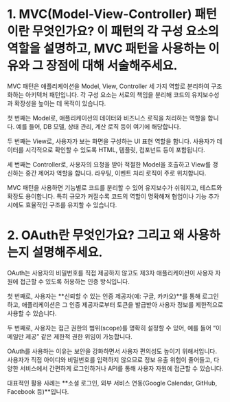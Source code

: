 # 1.  MVC(Model-View-Controller) 패턴이란 무엇인가요? 이 패턴의 각 구성 요소의 역할을 설명하고, MVC 패턴을 사용하는 이유와 그 장점에 대해 서술해주세요.

MVC 패턴은 애플리케이션을 Model, View, Controller 세 가지 역할로 분리하여 구조화하는 아키텍처 패턴입니다.
각 구성 요소는 서로의 책임을 분리해 코드의 유지보수성과 확장성을 높이는 데 목적이 있습니다.

첫 번째는 Model로, 애플리케이션의 데이터와 비즈니스 로직을 처리하는 역할을 합니다. 예를 들어, DB 모델, 상태 관리, 계산 로직 등이 여기에 해당합니다.

두 번째는 View로, 사용자가 보는 화면을 구성하는 UI 표현 역할을 합니다. 사용자가 데이터를 시각적으로 확인할 수 있도록 HTML, 템플릿, 컴포넌트 등이 포함됩니다.

세 번째는 Controller로, 사용자의 요청을 받아 적절한 Model을 호출하고 View를 갱신하는 중간 제어자 역할을 합니다. 라우팅, 이벤트 처리 로직이 주로 위치합니다.

MVC 패턴을 사용하면 기능별로 코드를 분리할 수 있어 유지보수가 쉬워지고, 테스트와 확장도 용이합니다.
특히 규모가 커질수록 코드의 역할이 명확해져 협업이나 기능 추가 시에도 효율적인 구조를 유지할 수 있습니다.

# 2.  OAuth란 무엇인가요? 그리고 왜 사용하는지 설명해주세요.

OAuth는 사용자의 비밀번호를 직접 제공하지 않고도 제3자 애플리케이션이 사용자 자원에 접근할 수 있도록 허용하는 인증 방식입니다.

첫 번째로, 사용자는 **신뢰할 수 있는 인증 제공자(예: 구글, 카카오)**를 통해 로그인하고, 애플리케이션은 그 인증 제공자로부터 토큰을 발급받아 사용자 정보를 제한적으로 사용할 수 있습니다.

두 번째로, 사용자는 접근 권한의 범위(scope)를 명확히 설정할 수 있어, 예를 들어 “이메일만 제공” 같은 제한적 권한 위임이 가능합니다.

OAuth를 사용하는 이유는 보안을 강화하면서 사용자 편의성도 높이기 위해서입니다.
사용자가 직접 아이디와 비밀번호를 입력하지 않으므로 정보 유출 위험이 줄어들고, 다양한 서비스에서 간편하게 로그인하거나 API를 통해 사용자 자원에 접근할 수 있습니다.

대표적인 활용 사례는 **소셜 로그인, 외부 서비스 연동(Google Calendar, GitHub, Facebook 등)**입니다.

